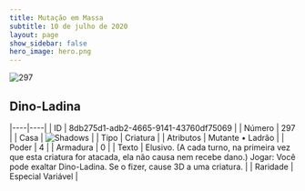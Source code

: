 ```yaml
---
title: Mutação em Massa
subtitle: 10 de julho de 2020
layout: page
show_sidebar: false
hero_image: hero.png
---
```


![297](https://cdn.keyforgegame.com/media/card_front/pt/479_297_WQC53559PM3M_pt.png)

## Dino-Ladina

|----|----|
| ID | 8db275d1-adb2-4665-9141-43760df75069 |
| Número | 297 |
| Casa | ![Shadows](https://archonarcana.com/images/thumb/e/ee/Shadows.png/22px-Shadows.png "Sombras") |
| Tipo | Criatura |
| Atributos | Mutante • Ladrão |
| Poder | 4 |
| Armadura | 0 |
| Texto | Elusivo. (A cada turno, na primeira vez que esta criatura for atacada, ela não causa nem recebe dano.) Jogar: Você pode exaltar Dino-Ladina. Se o fizer, cause 3D a uma criatura. |
| Raridade | Especial Variável |
